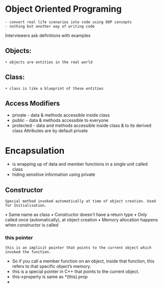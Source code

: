# Object Oriented Programing
    - convert real life scenarios into code using OOP concepts
    - nothing but another way of writing code
Interviewers ask definitions with examples

## Objects:
    • objects are entities in the real world
## Class:
    • class is like a blueprint of these entities

## Access Modifiers
- private - data & methods accessible inside class
- public - data & methods accessible to everyone
- protected - data and methods accessible inside class & to its derived class
    Attributes are by default private

# Encapsulation
- is wrapping up of data and member functions in a single unit called class
- hiding sensitive information using private

## Constructor
    Special method invoked automatically at time of object creation. Used for Initialisation.
• Same name as class
• Constructor doesn't have a return type
• Only called once (automatically), at object creation
• Memory allocation happens when constructor is called

### this pointer
    this is an implicit pointer that points to the current object which invoked the function.

- So if you call a member function on an object, inside that function, this refers to that specific object’s memory.
- this is a special pointer in C++ that points to the current object.
- this->property is same as *(this).prop
- 

